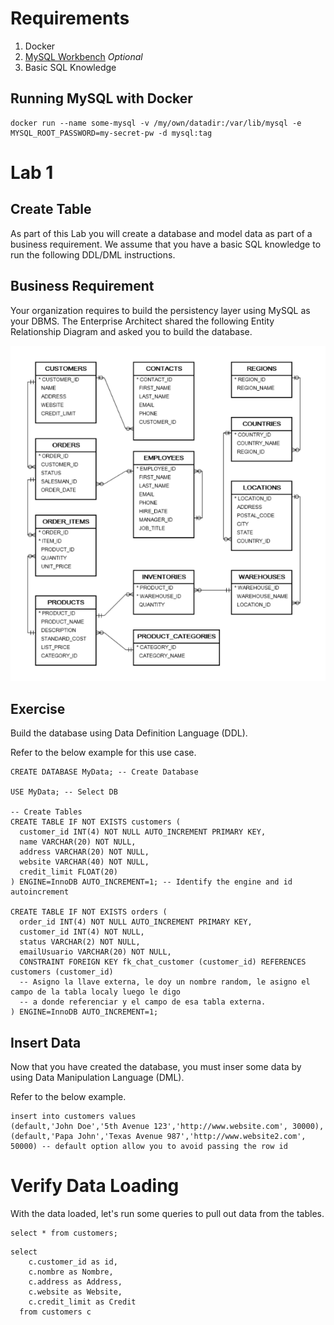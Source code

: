 # Requirements

1. Docker
2. [MySQL Workbench](https://www.mysql.com/products/workbench/) *Optional*
3. Basic SQL Knowledge

## Running MySQL with Docker

```
docker run --name some-mysql -v /my/own/datadir:/var/lib/mysql -e MYSQL_ROOT_PASSWORD=my-secret-pw -d mysql:tag
```


# Lab 1

## Create Table

As part of this Lab you will create a database and model data as part of a business requirement.
We assume that you have a basic SQL knowledge to run the following DDL/DML instructions.

## Business Requirement
Your organization requires to build the persistency layer using MySQL as your DBMS.
The Enterprise Architect shared the following Entity Relationship Diagram and asked you to build the database.

![](./img/lab_datamodel.png)


## Exercise

Build the database using Data Definition Language (DDL).

Refer to the below example for this use case.

```
CREATE DATABASE MyData; -- Create Database

USE MyData; -- Select DB

-- Create Tables
CREATE TABLE IF NOT EXISTS customers (
  customer_id INT(4) NOT NULL AUTO_INCREMENT PRIMARY KEY,
  name VARCHAR(20) NOT NULL,
  address VARCHAR(20) NOT NULL,
  website VARCHAR(40) NOT NULL,
  credit_limit FLOAT(20)
) ENGINE=InnoDB AUTO_INCREMENT=1; -- Identify the engine and id autoincrement 

CREATE TABLE IF NOT EXISTS orders (
  order_id INT(4) NOT NULL AUTO_INCREMENT PRIMARY KEY,
  customer_id INT(4) NOT NULL,
  status VARCHAR(2) NOT NULL,
  emailUsuario VARCHAR(20) NOT NULL,
  CONSTRAINT FOREIGN KEY fk_chat_customer (customer_id) REFERENCES customers (customer_id)
  -- Asigno la llave externa, le doy un nombre random, le asigno el campo de la tabla localy luego le digo
  -- a donde referenciar y el campo de esa tabla externa.
) ENGINE=InnoDB AUTO_INCREMENT=1;

```

## Insert Data

Now that you have created the database, you must inser some data by using Data Manipulation Language (DML).

Refer to the below example.

```
insert into customers values
(default,'John Doe','5th Avenue 123','http://www.website.com', 30000),
(default,'Papa John','Texas Avenue 987','http://www.website2.com', 50000) -- default option allow you to avoid passing the row id
```

# Verify Data Loading
With the data loaded, let's run some queries to pull out data from the tables.


```
select * from customers;
```

```
select 
    c.customer_id as id,
    c.nombre as Nombre,
    c.address as Address,
    c.website as Website,
    c.credit_limit as Credit
  from customers c
```

